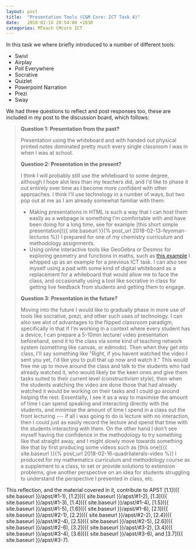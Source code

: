 ```yaml
---
layout: post
title:  "Presentation Tools (C&M Core: ICT Task 4)"
date:   2018-02-16 20:54:00 +1030
categories: MTeach CMcore ICT
---
```


In this task we where briefly introduced to a number of different tools:
- Swivl
- Airplay
- Poll Everywhere
- Socrative
- Quizlet
- Powerpoint Narration
- Prezi
- Sway

We had three questions to reflect and post responses too, these are included in my post to the discussion board, which follows:

<blockquote markdown="1">

**Question 1: Presentation from the past?**

Presentation using the whiteboard and with handed out physical printed notes dominated pretty much every single classroom I was in when I was at school.

**Question 2: Presentation in the present?**

I think I will probably still use the whiteboard to some degree, although I hope alot less than my teachers did, and I'd like to phase it out entirely over time as I become more confident with other approaches. I think I'll use technology in a number of ways, but two pop out at me as I am already somewhat familiar with them:
- Making presentations in HTML is such a way that I can host them easily as a webpage is something I'm comfortable with and have been doing for a long time, see for example [this short simple presentation]({{ site.baseurl }}{% post_url 2018-02-13-feynman-lectures %}) I prepared for one of my chemistry curriculum and methodology assignments. 
- Using online interactive tools like GeoGebra or Desmos for exploring geometry and functions in maths, such as [this example](https://ggbm.at/s4PJzCD5) I whipped up as an example for a previous ICT task.
I can also see myself using a pad with some kind of digital whiteboard as a replacement for a whiteboard that would allow me to face the class, and occasionally using a tool like socrative in class for getting live feedback from students and getting them to engage.

**Question 3: Presentation in the future?**

Moving into the future I would like to gradually phase in more use of tools like socrative, prezi, and other such uses of technology. I can also see alot of advantages to the flipped classroom paradigm, specifically in that if I'm working in a context where every student has a device, I can prepare a 5-10min lecture/ video presentation beforehand, send it to the class via some kind of teaching network system (something like canvas, or edmodo). Then when they get into class, I'll say something like "Right, if you havent watched the video I sent you yet, I'd like you to pull that up now and watch it." This would free me up to move around the class and talk to the students who had already watched it, who would likely be the keen ones and give them tasks suited to their current level (constructivism style), then when the students watching the video are done those that had already watched it would be working on their tasks and I could go around helping the rest. Essentially, I see it as a way to maximise the amount of time I can spend speaking and interacting directly with the students, and minimise the amount of time I spend in a class out the front lecturing --- if all i was going to do is lecture with no interaction, then I could just as easily record the lecture and spend that time with the students interacting with them. On the other hand I don't see myself having the confidence in the methodology to try something like that straight away, and I might slowly move towards something like that by first producing some videos such as [this one]({{ site.baseurl }}{% post_url 2018-02-16-quadrilaterals-video %}) I produced for my mathematics curriculum and methodology course as a supplement to a class, to set or provide solutions to extension problems, give another perspective on an idea for students struggling to understand the perspective I presented in class, etc.

</blockquote>

This reflection, and the material covered in it, contribute to APST 
[1.1]({{ site.baseurl }}/apst/#1-1),
[1.2]({{ site.baseurl }}/apst/#1-2),
[1.3]({{ site.baseurl }}/apst/#1-3),
[1.4]({{ site.baseurl }}/apst/#1-4),
[1.5]({{ site.baseurl }}/apst/#1-5),
[1.6]({{ site.baseurl }}/apst/#1-6),
[2.1]({{ site.baseurl }}/apst/#2-1),
[2.2]({{ site.baseurl }}/apst/#2-2),
[2.4]({{ site.baseurl }}/apst/#2-4),
[2.5]({{ site.baseurl }}/apst/#2-5),
[2.6]({{ site.baseurl }}/apst/#2-6),
[3.2]({{ site.baseurl }}/apst/#3-2),
[3.4]({{ site.baseurl }}/apst/#3-4),
[3.6]({{ site.baseurl }}/apst/#3-6), and
[3.7]({{ site.baseurl }}/apst/#3-7).

